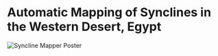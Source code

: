 # Automatic Mapping of Synclines in the Western Desert, Egypt

![Syncline Mapper Poster](./readme_data/syncline_poster_43x33_150ppi.avif)

